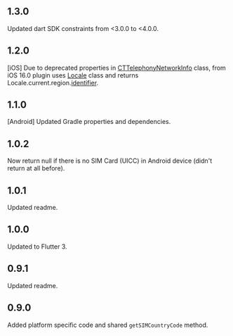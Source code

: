 ## 1.3.0

Updated dart SDK constraints from <3.0.0 to <4.0.0.

## 1.2.0

[iOS] Due to deprecated properties in [CTTelephonyNetworkInfo][1] class, from iOS 16.0 plugin uses [Locale][2] class and returns Locale.current.region.[identifier][3].

[1]: https://developer.apple.com/documentation/coretelephony/cttelephonynetworkinf
[2]: https://developer.apple.com/documentation/foundation/locale
[3]: https://developer.apple.com/documentation/foundation/locale/region/3952434-identifier

## 1.1.0

[Android] Updated Gradle properties and dependencies.

## 1.0.2

Now return null if there is no SIM Card (UICC) in Android device (didn't return at all before).

## 1.0.1

Updated readme.

## 1.0.0

Updated to Flutter 3.

## 0.9.1

Updated readme.

## 0.9.0

Added platform specific code and shared `getSIMCountryCode` method. 